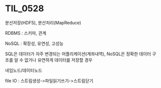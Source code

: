# TIL_0528

분산저장(HDFS), 분산처리(MapReduce)

RDBMS : 스키마, 관계

NoSQL : 확장성, 유연성, 고성능



SQL은 데이터가 자주 변경되는 어플리케이션(계좌내역), NoSQL은 정확한 데이터 구조를 알 수 없거나 유연하게 데이터를 저장할 경우



네임노드/데이터노드



file IO : 스트림생성->파일읽기쓰기->스트림닫기